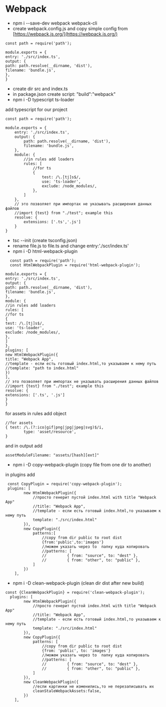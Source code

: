 # Webpack

* npm i --save-dev webpack webpack-cli
* create webpack.config.js and copy simple config from [https://webpack.js.org/](https://webpack.js.org/)
```
const path = require('path');

module.exports = {
entry: './src/index.ts',
output: {
path: path.resolve(__dirname, 'dist'),
filename: 'bundle.js',
},
}
```
* create dir src and index.ts
* in package.json create script: 
"build":"webpack"
* npm i -D typescript ts-loader   

add typescript for our project
```
const path = require('path');

module.exports = {
    entry: './src/index.ts',
    output: {
        path: path.resolve(__dirname, 'dist'),
        filename: 'bundle.js',
    },
    module: {
        //in rules add loaders
        rules: [
            //for ts
            {
                test: /\.[tj]s$/,
                use: 'ts-loader',
                exclude: /node_modules/,
            },
        ]
    },
    // это позволяет при импортах не указывать расширения данных файлов
    //import {test} from "./test"; example this
    resolve: {
        extensions: ['.ts','.js']
    }
}
```
* tsc --init (create tsconfig.json)
* rename file.js to file.ts and change entry:'./scr/index.ts'
* npm i -D html-webpack-plugin
```
  const path = require('path');
  const HtmlWebpackPlugin = require('html-webpack-plugin');

module.exports = {
entry: './src/index.ts',
output: {
path: path.resolve(__dirname, 'dist'),
filename: 'bundle.js',
},
module: {
//in rules add loaders
rules: [
//for ts
{
test: /\.[tj]s$/,
use: 'ts-loader',
exclude: /node_modules/,
},
]
},
plugins: [
new HtmlWebpackPlugin({
title: "Webpack App",
//template - если есть готовый index.html,то указываем к нему путь
//template: "path to index.html"
})
],
// это позволяет при импортах не указывать расширения данных файлов
//import {test} from "./test"; example this
resolve: {
extensions: ['.ts', '.js']
}
}
```

for assets in rules add object
```
//for assets
{ test: /\.(?:ico|gif|png|jpg|jpeg|svg)$/i,
        type: 'asset/resource',
}
```
and in output add   
```
assetModuleFilename: "assets/[hash][ext]"
```
* npm i -D copy-webpack-plugin (copy file from one dir to another)

in plugins add
```
 const CopyPlugin = require('copy-webpack-plugin');
 plugins: [
        new HtmlWebpackPlugin({
            //просто генeрит пустой index.html with title "Webpack App"
            //title: "Webpack App",
            //template - если есть готовый index.html,то указываем к нему путь
            template: "./src/index.html"
        }),
        new CopyPlugin({
            patterns:[
                //copy from dir public to root dist
                {from:'public',to:'images'}
                //можем указать через to  папку куда копировать
                //patterns: [
                //         { from: "source", to: "dest" },
                //         { from: "other", to: "public" },
            ]
        })
    ],
```
* npm i -D clean-webpack-plugin  (clean dir dist after new build)

```
const {CleanWebpackPlugin} = require('clean-webpack-plugin');
  plugins: [
        new HtmlWebpackPlugin({
            //просто генeрит пустой index.html with title "Webpack App"
            //title: "Webpack App",
            //template - если есть готовый index.html,то указываем к нему путь
            template: "./src/index.html"
        }),
        new CopyPlugin({
            patterns: [
                //copy from dir public to root dist
                {from: 'public', to: 'images'}
                //можем указать через to  папку куда копировать
                //patterns: [
                //         { from: "source", to: "dest" },
                //         { from: "other", to: "public" },
            ]
        }),
        new CleanWebpackPlugin({
            //если картинки не изменились,то не перезаписывать их
            cleanStaleWebpackAssets:false,
        })
    ],
```
